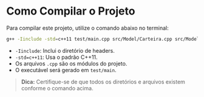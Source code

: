 # Como Compilar o Projeto

Para compilar este projeto, utilize o comando abaixo no terminal:

```sh
g++ -Iinclude -std=c++11 test/main.cpp src/Model/Carteira.cpp src/Model/Movimentacao.cpp src/Model/Oracle.cpp src/DAO/InMemoryCarteiraDAO.cpp src/DAO/InMemoryMovimentacaoDAO.cpp src/DAO/InMemoryOracleDAO.cpp -o test/main
```

- `-Iinclude`: Inclui o diretório de headers.
- `-std=c++11`: Usa o padrão C++11.
- Os arquivos `.cpp` são os módulos do projeto.
- O executável será gerado em `test/main`.

> **Dica:** Certifique-se de que todos os diretórios e arquivos existem conforme o comando acima.
